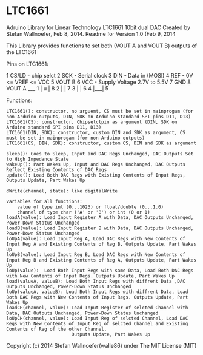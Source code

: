 LTC1661
=======

Adruino Library for Linear Technology LTC1661 10bit dual DAC
Created by Stefan Wallnoefer, Feb 8, 2014.
Readme for Version 1.0 (Feb 9, 2014

This Library provides functions to set both (VOUT A and VOUT B) outputs of the LTC1661

Pins on LTC1661:

  1 CS/LD - chip selct
  2 SCK - Serial clock
  3 DIN - Data in (MOSI)
  4 REF - 0V <= VREF <= VCC
  5 VOUT B
  6 VCC - Supply Voltage 2.7V to 5.5V
  7 GND
  8 VOUT A
     ___ 
  1 | u | 8 
  2 |   | 7 
  3 |   | 6 
  4 |___| 5 
  

Functions:

	LTC1661(): constructor, no arguemt, CS must be set in mainprogam (for non Arduino outputs, DIN, SDK on Arduino standard SPI pins D11, D13)
	LTC1661(CS): constructor, Chipselctpin as argument (DIN, SDK on Arduino standard SPI pins D11, D13)
	LTC1661(DIN, SDK): constructor, custom DIN and SDK as argument, CS must be set in mainprogam (for non Arduino outputs)
	LTC1661(CS, DIN, SDK): constructor, custom CS, DIN and SDK as argument
	
	sleep(): Goes to Sleep, Input and DAC Regs Unchanged, DAC Outputs Set to High Impedance State
	wakeUp(): Part Wakes Up, Input and DAC Regs Unchanged, DAC Outputs Reflect Existing Contents of DAC Regs
	update(): Load Both DAC Regs with Existing Contents of Input Regs, Outputs Update, Part Wakes Up

	dWrite(channel, state): like digitalWrite
	
	Variables for all functions:
		value of type int (0...1023) or float/double (0...1.0)
		channel of type char ('A' or 'B') or int (0 or 1)
	loadA(value): Load Input Register A with Data, DAC Outputs Unchanged, Power-Down Status Unchanged
	loadB(value): Load Input Register B with Data, DAC Outputs Unchanged, Power-Down Status Unchanged
	loUpA(value): Load Input Reg A, Load DAC Regs with New Contents of Input Reg A and Existing Contents of Reg B, Outputs Update, Part Wakes Up
	loUpB(value): Load Input Reg B, Load DAC Regs with New Contents of Input Reg B and Existing Contents of Reg A, Outputs Update, Part Wakes Up
	loUp(value):  Load Both Input Regs with same Data, Load Both DAC Regs with New Contents of Input Regs. Outputs Update, Part Wakes Up
	load(valueA, valueB): Load Both Input Regs with diffrent Data ,DAC Outputs Unchanged, Power-Down Status Unchanged
	loUp(valueA, valueB): Load Both Input Regs with diffrent Data, Load Both DAC Regs with New Contents of Input Regs. Outputs Update, Part Wakes Up
	loadCH(channel, value): Load Input Register of selcted Channel with Data, DAC Outputs Unchanged, Power-Down Status Unchanged
	loUpCH(channel, value): Load Input Reg of selcted Channel, Load DAC Regs with New Contents of Input Reg of selcted Channel and Existing Contents of Reg of the other Channel, 
	                        Outputs Update, Part Wakes Up


Copyright (c) 2014 Stefan Wallnoefer(walle86) under The MIT License (MIT)
